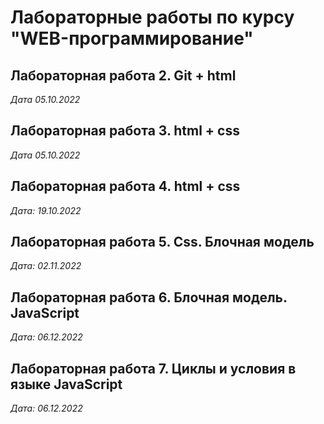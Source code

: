 # Лабораторные работы по курсу "WEB-программирование"

## Лабораторная работа 2. Git + html

*Дата 05.10.2022*

## Лабораторная работа 3. html + css

*Дата 05.10.2022*

## Лабораторная работа 4. html + css

*Дата: 19.10.2022*

## Лабораторная работа 5. Css. Блочная модель

*Дата: 02.11.2022*

## Лабораторная работа 6. Блочная модель. JavaScript

*Дата: 06.12.2022*

## Лабораторная работа 7. Циклы и условия в языке JavaScript

*Дата: 06.12.2022*

